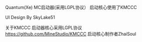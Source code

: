 Quantum(Xe)
MC启动器(采用LGPL协议）
启动核心使用了KMCCC


UI Design By SkyLake51

关于KMCCC
启动器核心采用LGPL协议
https://github.com/MineStudio/KMCCC
启动核心制作者ZhaiSoul 
